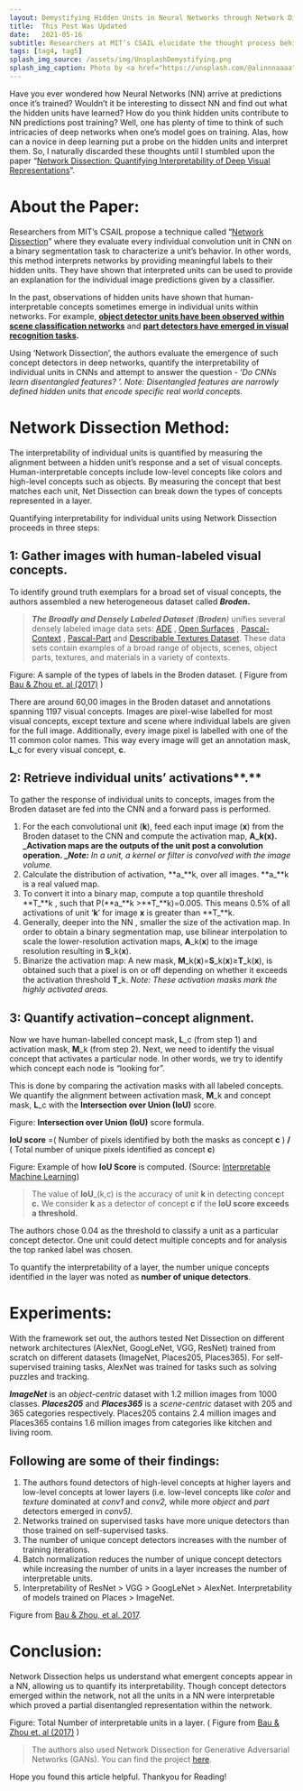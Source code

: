 ```yaml
---
layout: Demystifying Hidden Units in Neural Networks through Network Dissection
title:  This Post Was Updated
date:   2021-05-16
subtitle: Researchers at MIT’s CSAIL elucidate the thought process behind neural network predictions through their fascinating paper <a href=“http://netdissect.csail.mit.edu/”>Network Dissection- Quantifying Interpretability of Deep Visual Representations</a>.
tags: [tag4, tag5]
splash_img_source: /assets/img/UnsplashDemystifying.png
splash_img_caption: Photo by <a href="https://unsplash.com/@alinnnaaaa">Alina Grubnyak</a> on Unsplash.
---
```

Have you ever wondered how Neural Networks (NN) arrive at predictions once it’s trained? Wouldn’t it be interesting to dissect NN and find out what the hidden units have learned? How do you think hidden units contribute to NN predictions post training? Well, one has plenty of time to think of such intricacies of deep networks when one’s model goes on training. Alas, how can a novice in deep learning put a probe on the hidden units and interpret them. So, I naturally discarded these thoughts until I stumbled upon the paper “[Network Dissection: Quantifying Interpretability of Deep Visual Representations](http://netdissect.csail.mit.edu/final-network-dissection.pdf)”.

About the Paper:
================

Researchers from MIT’s CSAIL propose a technique called “[Network Dissection](http://netdissect.csail.mit.edu/)” where they evaluate every individual convolution unit in CNN on a binary segmentation task to characterize a unit’s behavior. In other words, this method interprets networks by providing meaningful labels to their hidden units. They have shown that interpreted units can be used to provide an explanation for the individual image predictions given by a classifier.

In the past, observations of hidden units have shown that human-interpretable concepts sometimes emerge in individual units within networks. For example, [**object detector units have been observed within scene classification networks**](https://arxiv.org/pdf/1412.6856.pdf) and [**part detectors have emerged in visual recognition tasks**](https://arxiv.org/pdf/1607.03738.pdf)**.**

Using  ‘Network Dissection’, the authors evaluate the emergence of such concept detectors in deep networks, quantify the interpretability of individual units in CNNs and attempt to answer the question - ‘_Do CNNs learn disentangled features? ’.
Note: Disentangled features are narrowly defined hidden units that encode specific real world concepts._

Network Dissection Method:
==========================

The interpretability of individual units is quantified by measuring the alignment between a hidden unit’s response and a set of visual concepts. Human-interpretable concepts include low-level concepts like colors and high-level concepts such as objects. By measuring the concept that best matches each unit, Net Dissection can break down the types of concepts represented in a layer.

Quantifying interpretability for individual units using Network Dissection proceeds in three steps:

**1: Gather images with human-labeled visual concepts.**
--------------------------------------------------------

To identify ground truth exemplars for a broad set of visual concepts, the authors assembled a new heterogeneous dataset called **_Broden_.**

> **_The Broadly and Densely Labeled Dataset_** _(_**_Broden_**_)_ unifies several densely labeled image data sets: [ADE](https://people.csail.mit.edu/bzhou/publication/scene-parse-camera-ready.pdf) , [Open Surfaces](https://www.cs.cornell.edu/~sbell/pdf/siggraph2014-intrinsic.pdf) , [Pascal-Context](https://www.cs.toronto.edu/~urtasun/publications/mottaghi_et_al_cvpr14.pdf) , [Pascal-Part](https://arxiv.org/pdf/1406.2031.pdf) and [Describable Textures Dataset](https://www.robots.ox.ac.uk/~vgg/publications/2014/Cimpoi14/cimpoi14.pdf). These data sets contain examples of a broad range of objects, scenes, object parts, textures, and materials in a variety of contexts.

Figure: A sample of the types of labels in the Broden dataset. ( Figure from [Bau & Zhou et. al (2017)](http://netdissect.csail.mit.edu/final-network-dissection.pdf) )

There are around 60,00 images in the Broden dataset and annotations spanning 1197 visual concepts. Images are pixel-wise labelled for most visual concepts, except texture and scene where individual labels are given for the full image. Additionally, every image pixel is labelled with one of the 11 common color names. This way every image will get an annotation mask, **L**\_c for every visual concept, **c**.

2: Retrieve individual units’ activations**.**
----------------------------------------------

To gather the response of individual units to concepts, images from the Broden dataset are fed into the CNN and a forward pass is performed.

1.  For the each convolutional unit (**k**), feed each input image (**x**) from the Broden dataset to the CNN and compute the activation map, **A\_**k(**x**).
    _Activation maps are the outputs of the unit post a convolution operation.
    _**_Note:_** _In a unit, a kernel or filter is convolved with the image volume._
2.  Calculate the distribution of activation, **a\_**k, over all images. **a\_**k is a real valued map.
3.  To convert it into a binary map, compute a top quantile threshold **T\_**k , such that P(**a\_**k >**T\_**k)=0.005. This means 0.5% of all activations of unit ‘**k**’ for image **x** is greater than **T\_**k.
4.  Generally, deeper into the NN , smaller the size of the activation map. In order to obtain a binary segmentation map, use bilinear interpolation to scale the lower-resolution activation maps, **A**\_k(**x**) to the image resolution resulting in **S**\_k(**x**).
5.  Binarize the activation map: A new mask, **M**\_k(**x**)=**S**\_k(**x**)≥**T**\_k(**x**), is obtained such that a pixel is on or off depending on whether it exceeds the activation threshold **T**\_k.
    _Note: These activation masks mark the highly activated areas._

**3: Quantify activation−concept alignment.**
---------------------------------------------

Now we have human-labelled concept mask, **L**\_c (from step 1) and activation mask, **M**\_k (from step 2). Next, we need to identify the visual concept that activates a particular node. In other words, we try to identify which concept each node is “looking for”.

This is done by comparing the activation masks with all labeled concepts. We quantify the alignment between activation mask, **M**\_k and concept mask, **L**\_c with the **Intersection over Union (IoU)** score.

Figure: **Intersection over Union (IoU)** score formula.

**IoU score** =( Number of pixels identified by both the masks as concept **c** ) **/**
( Total number of unique pixels identified as concept **c**)

Figure: Example of how **IoU Score** is computed. (Source: [Interpretable Machine Learning](https://christophm.github.io/interpretable-ml-book/cnn-features.html#network-dissection))

> The value of **IoU**\_(k,c) is the accuracy of unit **k** in detecting concept **c.** We consider **k** as a detector of concept **c** if the **IoU score exceeds a threshold.**

The authors chose 0.04 as the threshold to classify a unit as a particular concept detector. One unit could detect multiple concepts and for analysis the top ranked label was chosen.

To quantify the interpretability of a layer, the number unique concepts identified in the layer was noted as **number of unique detectors**.

Experiments:
============

With the framework set out, the authors tested Net Dissection on different network architectures (AlexNet, GoogLeNet, VGG, ResNet) trained from scratch on different datasets (ImageNet, Places205, Places365). For self-supervised training tasks, AlexNet was trained for tasks such as solving puzzles and tracking.

**_ImageNet_**  is an _object-centric_ dataset with 1.2 million images from 1000 classes.  **_Places205_** and **_Places365_** is a _scene-centric_ dataset with 205 and 365 categories respectively. Places205 contains 2.4 million images and Places365 contains 1.6 million images from categories like kitchen and living room.

Following are some of their findings:
-------------------------------------

1.  The authors found detectors of high-level concepts at higher layers and low-level concepts at lower layers (i.e. low-level concepts like _color_ and _texture_ dominated at _conv1_ and _conv2,_ while more _object_ and _part_ detectors emerged in _conv5)._
2.  Networks trained on supervised tasks have more unique detectors than those trained on self-supervised tasks.
3.  The number of unique concept detectors increases with the number of training iterations.
4.  Batch normalization reduces the number of unique concept detectors while increasing the number of units in a layer increases the number of interpretable units.
5.  Interpretability of ResNet > VGG > GoogLeNet > AlexNet. Interpretability of models trained on Places > ImageNet.

Figure from [Bau & Zhou, et al. 2017](http://netdissect.csail.mit.edu/final-network-dissection.pdf).

Conclusion:
===========

Network Dissection helps us understand what emergent concepts appear in a NN, allowing us to quantify its interpretability. Though concept detectors emerged within the network, not all the units in a NN were interpretable which proved a partial disentangled representation within the network.

Figure: Total Number of interpretable units in a layer. ( Figure from [Bau & Zhou et. al (2017)](http://netdissect.csail.mit.edu/final-network-dissection.pdf) )

> The authors also used Network Dissection for Generative Adversarial Networks (GANs). You can find the project [here](https://gandissect.csail.mit.edu/).

Hope you found this article helpful. Thankyou for Reading!
